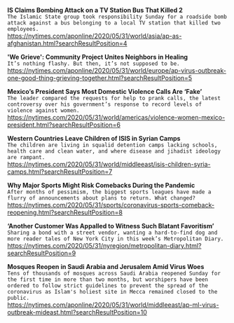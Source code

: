 **IS Claims Bombing Attack on a TV Station Bus That Killed 2**\
`The Islamic State group took responsibility Sunday for a roadside bomb attack against a bus belonging to a local TV station that killed two employees.`\
https://nytimes.com/aponline/2020/05/31/world/asia/ap-as-afghanistan.html?searchResultPosition=4

**'We Grieve': Community Project Unites Neighbors in Healing**\
`It’s nothing flashy. But then, it’s not supposed to be.`\
https://nytimes.com/aponline/2020/05/31/world/europe/ap-virus-outbreak-one-good-thing-grieving-together.html?searchResultPosition=5

**Mexico’s President Says Most Domestic Violence Calls Are ‘Fake’**\
`The leader compared the requests for help to prank calls, the latest controversy over his government’s response to record levels of violence against women.`\
https://nytimes.com/2020/05/31/world/americas/violence-women-mexico-president.html?searchResultPosition=6

**Western Countries Leave Children of ISIS in Syrian Camps**\
`The children are living in squalid detention camps lacking schools, health care and clean water, and where disease and jihadist ideology are rampant.`\
https://nytimes.com/2020/05/31/world/middleeast/isis-children-syria-camps.html?searchResultPosition=7

**Why Major Sports Might Risk Comebacks During the Pandemic**\
`After months of pessimism, the biggest sports leagues have made a flurry of announcements about plans to return. What changed?`\
https://nytimes.com/2020/05/31/sports/coronavirus-sports-comeback-reopening.html?searchResultPosition=8

**‘Another Customer Was Appalled to Witness Such Blatant Favoritism’**\
`Sharing a bond with a street vendor, wanting a hard-to-find dog and more reader tales of New York City in this week’s Metropolitan Diary.`\
https://nytimes.com/2020/05/31/nyregion/metropolitan-diary.html?searchResultPosition=9

**Mosques Reopen in Saudi Arabia and Jerusalem Amid Virus Woes**\
`Tens of thousands of mosques across Saudi Arabia reopened Sunday for the first time in more than two months, but worshipers have been ordered to follow strict guidelines to prevent the spread of the coronavirus as Islam's holiest site in Mecca remained closed to the public.`\
https://nytimes.com/aponline/2020/05/31/world/middleeast/ap-ml-virus-outbreak-mideast.html?searchResultPosition=10

